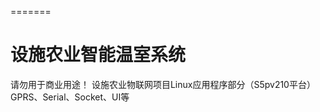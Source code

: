 

=======
# 设施农业智能温室系统
请勿用于商业用途！
   设施农业物联网项目Linux应用程序部分（S5pv210平台）
    GPRS、Serial、Socket、UI等
>>>>>>>

